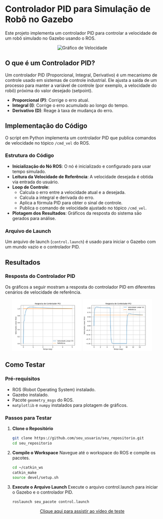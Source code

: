 # Controlador PID para Simulação de Robô no Gazebo

Este projeto implementa um controlador PID para controlar a velocidade de um robô simulado no Gazebo usando o ROS.

<p align="center">
  <img src="https://upload.wikimedia.org/wikipedia/commons/thumb/2/24/Feedback_loop_with_descriptions.svg/400px-Feedback_loop_with_descriptions.svg.png" alt="Gráfico de Velocidade">
</p>

## O que é um Controlador PID?

Um controlador PID (Proporcional, Integral, Derivativo) é um mecanismo de controle usado em sistemas de controle industrial. Ele ajusta a saída de um processo para manter a variável de controle (por exemplo, a velocidade do robô) próxima do valor desejado (setpoint).

- **Proporcional (P)**: Corrige o erro atual.
- **Integral (I)**: Corrige o erro acumulado ao longo do tempo.
- **Derivativo (D)**: Reage à taxa de mudança do erro.

## Implementação do Código

O script em Python implementa um controlador PID que publica comandos de velocidade no tópico `/cmd_vel` do ROS.

### Estrutura do Código

- **Inicialização do Nó ROS**: O nó é inicializado e configurado para usar tempo simulado.
- **Leitura da Velocidade de Referência**: A velocidade desejada é obtida via entrada do usuário.
- **Loop de Controle**: 
  - Calcula o erro entre a velocidade atual e a desejada.
  - Calcula a integral e derivada do erro.
  - Aplica a fórmula PID para obter o sinal de controle.
  - Publica o comando de velocidade ajustado no tópico `/cmd_vel`.
- **Plotagem dos Resultados**: Gráficos da resposta do sistema são gerados para análise.

### Arquivo de Launch

Um arquivo de launch (`control.launch`) é usado para iniciar o Gazebo com um mundo vazio e o controlador PID.

## Resultados

### Resposta do Controlador PID

Os gráficos a seguir mostram a resposta do controlador PID em diferentes cenários de velocidade de referência.

<p align="center">
  <img src="docs/result1.png" alt="Gráfico de Velocidade 1" width="45%" />
  <img src="docs/result2.png" alt="Gráfico de Velocidade 2" width="45%" />
</p>

## Como Testar

### Pré-requisitos

- ROS (Robot Operating System) instalado.
- Gazebo instalado.
- Pacote `geometry_msgs` do ROS.
- `matplotlib` e `numpy` instalados para plotagem de gráficos.

### Passos para Testar

1. **Clone o Repositório**

   ```bash
   git clone https://github.com/seu_usuario/seu_repositorio.git
   cd seu_repositorio

2. **Compile o Workspace**
   Navegue até o workspace do ROS e compile os pacotes.
   
   ```bash
   cd ~/catkin_ws
   catkin_make
   source devel/setup.sh

3. **Execute o Arquivo Launch**
   Execute o arquivo control.launch para iniciar o Gazebo e o controlador PID.
      
   ```bash
   roslaunch seu_pacote control.launch

<p align="center">
  <a href="docs/video.mp4">Clique aqui para assistir ao vídeo de teste</a>
</p>
